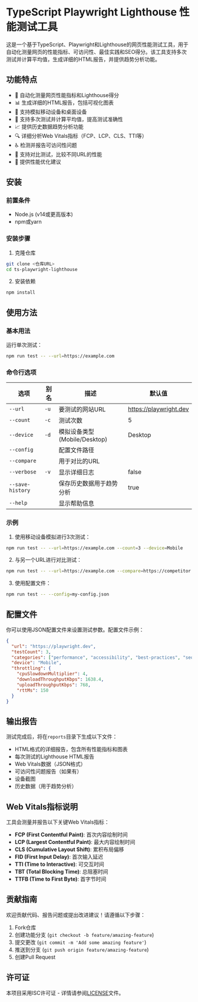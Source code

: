 # TypeScript Playwright Lighthouse 性能测试工具

这是一个基于TypeScript、Playwright和Lighthouse的网页性能测试工具，用于自动化测量网页的性能指标、可访问性、最佳实践和SEO得分。该工具支持多次测试并计算平均值，生成详细的HTML报告，并提供趋势分析功能。

## 功能特点

- 🚀 自动化测量网页性能指标和Lighthouse得分
- 📊 生成详细的HTML报告，包括可视化图表
- 📱 支持模拟移动设备和桌面设备
- 🔄 支持多次测试并计算平均值，提高测试准确性
- 📈 提供历史数据趋势分析功能
- 🔍 详细分析Web Vitals指标（FCP、LCP、CLS、TTI等）
- ♿ 检测并报告可访问性问题
- 🔄 支持对比测试，比较不同URL的性能
- 📝 提供性能优化建议

## 安装

### 前置条件

- Node.js (v14或更高版本)
- npm或yarn

### 安装步骤

1. 克隆仓库

```bash
git clone <仓库URL>
cd ts-playwright-lighthouse
```

2. 安装依赖

```bash
npm install
```

## 使用方法

### 基本用法

运行单次测试：

```bash
npm run test -- --url=https://example.com
```

### 命令行选项

| 选项 | 别名 | 描述 | 默认值 |
|------|------|------|--------|
| `--url` | `-u` | 要测试的网站URL | https://playwright.dev |
| `--count` | `-c` | 测试次数 | 5 |
| `--device` | `-d` | 模拟设备类型 (Mobile/Desktop) | Desktop |
| `--config` | | 配置文件路径 | |
| `--compare` | | 用于对比的URL | |
| `--verbose` | `-v` | 显示详细日志 | false |
| `--save-history` | | 保存历史数据用于趋势分析 | true |
| `--help` | | 显示帮助信息 | |

### 示例

1. 使用移动设备模拟进行3次测试：

```bash
npm run test -- --url=https://example.com --count=3 --device=Mobile
```

2. 与另一个URL进行对比测试：

```bash
npm run test -- --url=https://example.com --compare=https://competitor.com
```

3. 使用配置文件：

```bash
npm run test -- --config=my-config.json
```

## 配置文件

你可以使用JSON配置文件来设置测试参数。配置文件示例：

```json
{
  "url": "https://playwright.dev",
  "testCount": 3,
  "categories": ["performance", "accessibility", "best-practices", "seo"],
  "device": "Mobile",
  "throttling": {
    "cpuSlowdownMultiplier": 4,
    "downloadThroughputKbps": 1638.4,
    "uploadThroughputKbps": 768,
    "rttMs": 150
  }
}
```

## 输出报告

测试完成后，将在`reports`目录下生成以下文件：

- HTML格式的详细报告，包含所有性能指标和图表
- 每次测试的Lighthouse HTML报告
- Web Vitals数据（JSON格式）
- 可访问性问题报告（如果有）
- 设备截图
- 历史数据（用于趋势分析）

## Web Vitals指标说明

工具会测量并报告以下关键Web Vitals指标：

- **FCP (First Contentful Paint)**: 首次内容绘制时间
- **LCP (Largest Contentful Paint)**: 最大内容绘制时间
- **CLS (Cumulative Layout Shift)**: 累积布局偏移
- **FID (First Input Delay)**: 首次输入延迟
- **TTI (Time to Interactive)**: 可交互时间
- **TBT (Total Blocking Time)**: 总阻塞时间
- **TTFB (Time to First Byte)**: 首字节时间

## 贡献指南

欢迎贡献代码、报告问题或提出改进建议！请遵循以下步骤：

1. Fork仓库
2. 创建功能分支 (`git checkout -b feature/amazing-feature`)
3. 提交更改 (`git commit -m 'Add some amazing feature'`)
4. 推送到分支 (`git push origin feature/amazing-feature`)
5. 创建Pull Request

## 许可证

本项目采用ISC许可证 - 详情请参阅[LICENSE](LICENSE)文件。